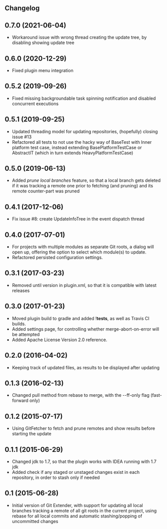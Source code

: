 Changelog
---------

## 0.7.0 (2021-06-04)
* Workaround issue with wrong thread creating the update tree, by disabling showing update tree

## 0.6.0 (2020-12-29)
* Fixed plugin menu integration

## 0.5.2 (2019-09-26)
* Fixed missing backgroundable task spinning notification and disabled concurrent executions

## 0.5.1 (2019-09-25)
* Updated threading model for updating repositories, (hopefully) closing issue #13
* Refactored all tests to not use the hacky way of BaseTest with Inner platform test case, instead extending BasePlatformTestCase or AbstractIT (which in turn extends HeavyPlatformTestCase)

## 0.5.0 (2019-06-13)
* Added _prune local branches_ feature, so that a local branch gets deleted if it was tracking a remote one prior to fetching (and pruning) and its remote counter-part was pruned

## 0.4.1 (2017-12-06)
- Fix issue #8: create UpdateInfoTree in the event dispatch thread 

## 0.4.0 (2017-07-01)
- For projects with multiple modules as separate Git roots, a dialog will open up, offering the option to select which module(s) to update. 
- Refactored persisted configuration settings.

## 0.3.1 (2017-03-23)
- Removed until version in plugin.xml, so that it is compatible with latest releases

## 0.3.0 (2017-01-23)
- Moved plugin build to gradle and added !**tests**, as well as Travis CI builds.
- Added settings page, for controlling whether merge-abort-on-error will be attempted
- Added Apache License Version 2.0 reference.

## 0.2.0 (2016-04-02)
- Keeping track of updated files, as results to be displayed after updating

## 0.1.3 (2016-02-13)
- Changed pull method from rebase to merge, with the --ff-only flag (fast-forward only)

## 0.1.2 (2015-07-17)
- Using GitFetcher to fetch and prune remotes and show results before starting the update 

## 0.1.1 (2015-06-29)
- Changed jdk to 1.7, so that the plugin works with IDEA running with 1.7 jdk
- Added check if any staged or unstaged changes exist in each repository, in order to stash only if needed

## 0.1 (2015-06-28)
- Initial version of Git Extender, with support for updating all local branches tracking a remote of all git roots
in the current project, using rebase for all local commits and automatic stashing/popping of uncommitted changes

